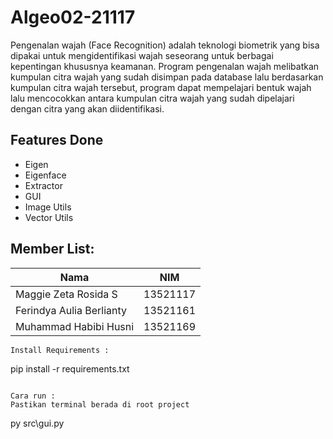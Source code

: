 # Algeo02-21117

Pengenalan wajah (Face Recognition) adalah teknologi biometrik yang bisa dipakai untuk
mengidentifikasi wajah seseorang untuk berbagai kepentingan khususnya keamanan.
Program pengenalan wajah melibatkan kumpulan citra wajah yang sudah disimpan pada
database lalu berdasarkan kumpulan citra wajah tersebut, program dapat mempelajari bentuk
wajah lalu mencocokkan antara kumpulan citra wajah yang sudah dipelajari dengan citra
yang akan diidentifikasi.
## Features Done

- Eigen
- Eigenface
- Extractor
- GUI
- Image Utils
- Vector Utils

## Member List:

| Nama                           |   NIM    |                                                                                                      
| ------------------------------ | :------: | 
| Maggie Zeta Rosida S           | 13521117 |                                                                        
| Ferindya Aulia Berlianty       | 13521161 |               
| Muhammad Habibi Husni          | 13521169 | 

```
Install Requirements :  
```
pip install -r requirements.txt
```

Cara run :  
Pastikan terminal berada di root project  
```
py src\gui.py
```
